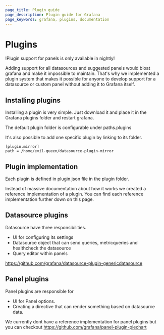 ```yaml
---
page_title: Plugin guide
page_description: Plugin guide for Grafana
page_keywords: grafana, plugins, documentation
---
```


# Plugins

!Plugin support for panels is only available in nightly!

Adding support for all datasources and suggested panels would bloat grafana and make it impossible to maintain. That's why we implemented a plugin system that makes it possible for anyone to develop support for a datasource or custom panel without adding it to Grafana itself.

## Installing plugins

Installing a plugin is very simple. Just download it and place it in the Grafana plugins folder and restart grafana.

The default plugin folder is configurable under paths.plugins

It's also possible to add one specific plugin by linking to its folder.

```
[plugin.mirror]
path = /home/evil-queen/datasource-plugin-mirror
```

## Plugin implementation ##

Each plugin is defined in plugin.json file in the plugin folder.

Instead of massive documentation about how it works we created a reference implementation of a plugin.
You can find each reference implementation further down on this page.

## Datasource plugins

Datasource have three responsibilities.

 * UI for configuring its settings
 * Datasource object that can send queries, metricqueries and healthcheck the datasource
 * Query editor within panels

https://github.com/grafana/datasource-plugin-genericdatasource

## Panel plugins

Panel plugins are responsible for

 * UI for Panel options.
 * Creating a directive that can render something based on datasource data.

We currently dont have a reference implementation for panel plugins but you can checkout https://github.com/grafana/panel-plugin-piechart
